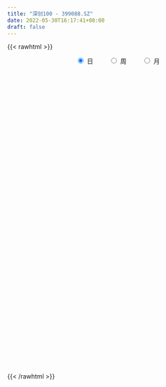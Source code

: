 ```yaml
---
title: "深创100 - 399088.SZ"
date: 2022-05-30T16:17:41+08:00
draft: false
---
```

{{< rawhtml >}}
    <div style="text-align: center">
        <label style="padding: 1rem;"><input style="margin-right: .5rem" type="radio" name="period" value="D" checked onclick="period_change(this)">日</label>
        <label style="padding: 1rem;"><input style="margin-right: .5rem" type="radio" name="period" value="W" onclick="period_change(this)">周</label>
        <label style="padding: 1rem;"><input style="margin-right: .5rem" type="radio" name="period" value="M" onclick="period_change(this)">月</label>
    </div>
    <div id="chart" style="height: 700px;"></div> 
    <script type="text/javascript">
        const D_v = [28983346.0,28751530.0,31921495.0,32063485.0,37600884.0,33810894.0,30676217.0,39375455.0,33031477.0,31631414.0,29128935.0,27414886.0,31128249.0,32000840.0,30318848.0,26102127.0,35257845.0,38886037.0,32720705.0,26996026.0,26534920.0,39357153.0,36257327.0,33548889.0,38442344.0,34404262.0,31542827.0,32359408.0,32116105.0,26461255.0,29457969.0,29350060.0,31904774.0,33905603.0,34762603.0,42670411.0,39343287.0,50774596.0,47319982.0,53435576.0,41758962.0,40744628.0,38060366.0,29173692.0,39258224.0,39677574.0,46305117.0,47350078.0,48856827.0,42474318.0,39253980.0,39572624.0,46260461.0,42145564.0,38948702.0,35846618.0,35338528.0,37732117.0,36489646.0,34512839.0,35870330.0,36823097.0,29889026.0,31471181.0,26517308.0,31083330.0,32398513.0,32854804.0,34739091.0,30072606.0,33017619.0,38788883.0,49123582.0,42487222.0,42884092.0,41623692.0,35151492.0,35696202.0,34250746.0,42665889.0,34021481.0,37172849.0,34427078.0,34597545.0,31836450.0,34397130.0,29900142.0,25124090.0,30210659.0,29701036.0,33512789.0,22411479.0,27131166.0,20328086.0,31508332.0,25067116.0,25569643.0,23645595.0,22433294.0,27927753.0,24497025.0,22651739.0,23813108.0,24569447.0,25117733.0,25886788.0,29043362.0,33411908.0,29713399.0,30805174.0,34344477.0,34353795.0,30027488.0,26760227.0,29120693.0,26685936.0,23265188.0,27518827.0,29222061.0,26603247.0,29626062.0,28239659.0,27121322.0,28940811.0,26001971.0,30657280.0,26800013.0,26475776.0,24717321.0,25378192.0,26389280.0,28801532.0,27321502.0,33675767.0,28433296.0,29896906.0,30820302.0,29914935.0,50451898.0,42756627.0,35692118.0,29844357.0,25214019.0,25739995.0,24729302.0,28164063.0,20664042.0,24006521.0,22245178.0,24276292.0,23983829.0,24664945.0,21086746.0,25578096.0,23025061.0,29739938.0,33351562.0,27018512.0,31957930.0,29793589.0,27663204.0,25025553.0,24861207.0,26374744.0,25810803.0,25409625.0,25009362.0,27611634.0,25987988.0,20663919.0,24703423.0,18828316.0,22614543.0,20874531.0,21588333.0,22634621.0,23147967.0,21474692.0,24763070.0,20770116.0,19863812.0,17598271.0,18595157.0,17500418.0,23057529.0,22352424.0,24650752.0,33216451.0,22934270.0,23914443.0,21351427.0,18725690.0,19952638.0,21686871.0,28418909.0,32357064.0,33698302.0,29306021.0,28768942.0,26749484.0,35827828.0,36149018.0,34531084.0,24854963.0,27751675.0,22346187.0,20527392.0,21907435.0,19639197.0,19473243.0,19659432.0,26272285.0,22567155.0,20943938.0,23889392.0,23919291.0,23735722.0,26406828.0,22997379.0,19179503.0,21164739.0,19355226.0,17909913.0,19710159.0,21057333.0,26274472.0,22908230.0,30107534.0,28003154.0,32448629.0,27410777.0,31845894.0,30649534.0,26641265.0,20374596.0,26217989.0,37488317.0,23401517.0,23370755.0,23571011.0,24471679.0,24044545.0,25152935.0,30610438.0,25769339.0,30941831.0,20875024.0,26336253.0,24396867.0,23975225.0]
const D_histogram = [0.0,2.5883359544,1.1149062668,2.3812172629,9.831047616,12.0869740999,14.6172963736,14.9393445356,18.7295895456,19.9078042614,15.4281822281,8.0456952799,5.5093085092,2.1237655814,-2.4728957998,-5.1616366504,-2.1341746014,-1.0161462963,-2.4837070153,-13.380294237,-14.9749001206,-10.992555797,-7.5960641381,-4.4736181245,2.2980933192,4.9468931656,10.0104796128,16.2077972221,16.4886210817,20.4640934859,19.6449128782,8.2716277983,1.91680699,-4.3496925732,0.0195173222,3.5952866619,3.1803867496,10.9494673888,14.62442046,12.4295783807,11.7967258696,3.3241988585,-0.4331567909,-2.92176062,1.1716945806,3.0867207646,-2.1847590401,-13.9505275112,-34.0926720071,-42.5332766999,-33.935322235,-27.6030631822,-16.253634291,-9.5980636895,3.2672156532,8.1909557669,8.0814863846,7.4107016701,6.8879366261,4.0224749867,-0.5400460738,-8.1864137675,-16.4559585631,-27.4570229351,-31.1680378028,-29.5557291528,-32.6073999954,-25.3017040713,-16.8186256773,-9.8639739459,-11.6003561701,-11.315834441,-11.0613908388,-13.8098534404,-15.3420313987,-18.3750759066,-22.6682621845,-12.8253614884,-3.5871601351,1.4215242033,4.217398415,8.1235985752,6.7568894102,6.9378565003,4.3261791929,-3.721815859,-4.7531501194,-7.4891910333,-6.0979535373,-3.6820052632,0.7672308944,2.0068955544,-0.8651957845,3.5751577697,9.0358815942,10.3057434125,6.6048592093,9.6587745993,11.4218853388,16.5320449416,18.5022823144,21.3302720401,20.329512504,19.5692186312,21.3844743831,24.124106181,24.5048843608,20.4760235037,14.9861389225,14.8246328764,14.5369084905,13.1329254354,9.0265377098,9.6282760141,7.6707710162,7.5126668977,8.147417411,6.1040777693,7.7361431222,7.208166372,3.6207045404,0.6941268574,0.9260136775,-2.9372098664,-2.3417977379,4.3297591854,5.6478042002,4.7047177861,2.2861932566,-1.1585457706,-1.8659160079,-1.9036496671,-3.586821542,-5.5206211883,-5.7050816302,-9.5666722077,-13.6112971596,-10.2477041787,-3.2672182127,1.0989817405,5.9448675417,6.1655256898,2.5823833418,2.1401493795,-3.9201617616,-15.2708375891,-18.725244259,-17.8655800093,-15.5967424145,-17.7461271613,-17.2047357658,-13.2281731503,-13.6896018317,-10.4425458296,-7.4488624868,-8.1743799092,-14.9901294222,-21.2661771842,-23.910369773,-23.2762576963,-25.9521539093,-21.289720123,-22.6103279485,-20.4584136893,-12.7992366175,-6.5287678364,-6.9551186429,-5.5801534367,-7.5632448523,-5.9201419057,-10.8581238052,-10.5560478704,-18.0383662244,-22.3528749854,-21.3298853655,-23.825921207,-19.7304932452,-18.8125499649,-21.7345274432,-22.3442747203,-14.2716238949,-6.893593393,0.7222862323,6.1670456099,9.8003192225,8.5748628118,15.4553799128,13.9814569967,17.7879191867,20.6117683959,22.0504878731,18.5682862969,12.5808299293,4.7090658669,-10.8170068189,-25.0113174371,-33.5302415476,-30.3215084827,-23.9737751416,-26.1160525485,-33.3936601498,-24.9829850583,-10.9727101981,-0.5429948256,9.1086885974,13.5590113516,18.4734439209,20.2337522877,15.3824353544,8.9785388122,3.8880883992,9.8716171466,11.6089927107,14.8071720214,15.2035054842,11.4915085006,9.0155993788,-2.007049179,-3.4492810506,-7.4934639129,-7.1438609124,-6.6854093554,-3.2485409857,-2.3629059107,-6.0257951817,-12.6417573798,-15.5272493032,-28.5661368072,-36.993797041,-29.0716738407,-22.2029539804,-6.1503251088,5.5162607752,9.0048501744,9.5921585715,13.9352620061,23.2031512967,28.3326335341,32.6878127183,32.3165693985,35.7074708955,36.6405490747,36.8949912206,39.4549703016,38.3781479421,28.31457315,21.9123214988,17.946643136,15.1368239492,15.3291761374]
const D_fast = [0.0,3.235419943,2.0407168221,3.902332134,13.809924391,19.0875943999,25.272240767,29.3291250629,37.8017674593,43.9569332405,43.3343567642,37.963293636,36.8042339926,33.9496324602,28.7347471289,24.7555971158,27.2495155145,28.1135072454,26.0250197726,11.7833589916,6.4450280779,7.6792334522,9.1767090766,11.1807505592,18.5269853326,22.4125084704,29.9787148208,40.2279817356,44.6309608656,53.7224566413,57.8145042532,48.5091261229,42.6335070621,35.2795843556,39.6536735815,44.1282645867,44.5084613618,55.0149088482,62.3459670344,63.2585195502,65.5748485065,57.9333712101,54.0677263629,50.8486823788,55.2350612246,57.9217675997,52.104098035,36.8506976861,8.1853851884,-10.8885386794,-10.7744147732,-11.342921516,-4.0569011975,0.1991534817,13.8812367376,20.852715793,22.7636180068,23.9455087099,25.1447278225,23.2848849298,18.5873523508,8.8943812151,-3.4891532212,-21.354473327,-32.8574976454,-38.6341212836,-49.837642125,-48.8573722188,-44.5789502441,-40.0902919991,-44.7267632659,-47.271200147,-49.7821042545,-55.9830302162,-61.3507160241,-68.9775295087,-78.9377813328,-72.3012210087,-63.9598096893,-58.5957443,-54.7455204846,-48.8084206806,-48.4859074931,-46.5704762779,-48.100608787,-57.0790578037,-59.298679594,-63.9070182662,-64.0402691545,-62.5448221962,-57.9037783151,-56.1623897664,-59.2507800514,-53.9166370548,-46.1969428317,-42.3506451603,-44.4003145612,-38.9317055213,-34.3131234471,-25.0699526089,-18.4741446576,-10.3135869218,-6.231968332,-2.099957547,5.0614168008,13.8320751439,20.3390744139,21.4292194327,19.6858695821,23.2305217552,26.5770244919,28.4562727956,26.6065194975,29.6153268053,29.5755145614,31.2955771674,33.9671820334,33.4498618341,37.0159629675,38.2900278103,35.6077421138,32.8546961452,33.3180863846,28.7205603741,28.7305230682,36.4845197878,39.2145158526,39.4476088851,37.6006326697,33.8662571999,32.6924079606,32.1787618846,29.5988846242,26.2849296808,24.6741988314,18.420940202,10.9734909601,11.7751578964,17.9388393093,22.5797846975,28.9118873841,30.6739269547,27.7363804421,27.8291838247,20.7888322432,5.6204470185,-2.5152707162,-6.1220014688,-7.7523494776,-14.3382660147,-18.0980585607,-17.4285392328,-21.3123683721,-20.6759488274,-19.5444811063,-22.313593506,-32.8768753746,-44.4694674326,-53.0912524646,-58.276204812,-67.4401395023,-68.1001357468,-75.0733255595,-78.0360147226,-73.5766468051,-68.9383699831,-71.1035004503,-71.1235736033,-74.997476232,-74.8344087617,-82.4869216126,-84.8238576454,-96.8157675555,-106.7184950628,-111.0279767843,-119.4804929276,-120.3176882771,-124.102882488,-132.4584918271,-138.6543077842,-134.1495629326,-128.4949307789,-120.6984795956,-113.7119588155,-107.6286053973,-106.710346105,-95.9659840258,-93.9445426928,-85.691100706,-77.7143093978,-70.7629679524,-69.6030979544,-72.4453468396,-79.1398444353,-97.3701688259,-117.8173088033,-134.7187933007,-139.0904373565,-138.7361478007,-147.4074383448,-163.0334609836,-160.8685321567,-149.601434846,-139.3074681799,-127.3786126075,-119.5385370154,-110.0057434658,-103.1869970271,-104.1927051218,-108.351966961,-112.4703952742,-104.0189622401,-99.3793384984,-92.4793661823,-88.2821563485,-89.121276207,-89.343285484,-100.8676963366,-103.1722484708,-109.0897973113,-110.5261595389,-111.7390603208,-109.1143271976,-108.8194186002,-113.9887566666,-123.7651582096,-130.5324624589,-150.7128841646,-168.3889936587,-167.7347889186,-166.4168075534,-151.901759959,-138.8561088812,-133.1163069384,-130.1309588984,-122.3040399623,-107.2353628475,-95.0227222266,-82.4955898629,-74.787690833,-62.4699216121,-52.3767061643,-42.8985162132,-30.4747945568,-21.9570799308,-24.9420114354,-25.8661827119,-25.3452002907,-24.3708134902,-20.3461672677]
const D_slow = [0.0,0.6470839886,0.9258105553,1.521114871,3.978876775,7.0006203,10.6549443934,14.3897805273,19.0721779137,24.0491289791,27.9061745361,29.9175983561,31.2949254834,31.8258668787,31.2076429288,29.9172337662,29.3836901159,29.1296535418,28.5087267879,25.1636532287,21.4199281985,18.6717892493,16.7727732147,15.6543686836,16.2288920134,17.4656153048,19.968235208,24.0201845135,28.1423397839,33.2583631554,38.169591375,40.2374983246,40.7167000721,39.6292769288,39.6341562593,40.5329779248,41.3280746122,44.0654414594,47.7215465744,50.8289411696,53.7781226369,54.6091723516,54.5008831539,53.7704429988,54.063366644,54.8350468351,54.2888570751,50.8012251973,42.2780571955,31.6447380205,23.1609074618,16.2601416662,12.1967330935,9.7972171711,10.6140210844,12.6617600261,14.6821316223,16.5348070398,18.2567911963,19.262409943,19.1273984246,17.0807949827,12.9668053419,6.1025496081,-1.6894598426,-9.0783921308,-17.2302421296,-23.5556681475,-27.7603245668,-30.2263180533,-33.1264070958,-35.955365706,-38.7207134157,-42.1731767758,-46.0086846255,-50.6024536021,-56.2695191483,-59.4758595204,-60.3726495541,-60.0172685033,-58.9629188996,-56.9320192558,-55.2427969032,-53.5083327782,-52.4267879799,-53.3572419447,-54.5455294745,-56.4178272329,-57.9423156172,-58.862816933,-58.6710092094,-58.1692853208,-58.3855842669,-57.4917948245,-55.2328244259,-52.6563885728,-51.0051737705,-48.5904801207,-45.7350087859,-41.6019975505,-36.9764269719,-31.6438589619,-26.5614808359,-21.6691761781,-16.3230575824,-10.2920310371,-4.1658099469,0.953195929,4.6997306596,8.4058888787,12.0401160014,15.3233473602,17.5799817877,19.9870507912,21.9047435452,23.7829102697,25.8197646224,27.3457840648,29.2798198453,31.0818614383,31.9870375734,32.1605692878,32.3920727071,31.6577702405,31.0723208061,32.1547606024,33.5667116525,34.742891099,35.3144394131,35.0248029705,34.5583239685,34.0824115517,33.1857061662,31.8055508691,30.3792804616,27.9876124097,24.5847881198,22.0228620751,21.2060575219,21.480802957,22.9670198425,24.5084012649,25.1539971004,25.6890344452,24.7089940048,20.8912846076,16.2099735428,11.7435785405,7.8443929369,3.4078611466,-0.8933227949,-4.2003660825,-7.6227665404,-10.2334029978,-12.0956186195,-14.1392135968,-17.8867459524,-23.2032902484,-29.1808826916,-34.9999471157,-41.487985593,-46.8104156238,-52.4629976109,-57.5776010332,-60.7774101876,-62.4096021467,-64.1483818074,-65.5434201666,-67.4342313797,-68.9142668561,-71.6287978074,-74.267809775,-78.7774013311,-84.3656200774,-89.6980914188,-95.6545717206,-100.5871950319,-105.2903325231,-110.7239643839,-116.310033064,-119.8779390377,-121.6013373859,-121.4207658279,-119.8790044254,-117.4289246198,-115.2852089168,-111.4213639386,-107.9259996894,-103.4790198927,-98.3260777938,-92.8134558255,-88.1713842513,-85.0261767689,-83.8489103022,-86.5531620069,-92.8059913662,-101.1885517531,-108.7689288738,-114.7623726592,-121.2913857963,-129.6398008338,-135.8855470983,-138.6287246479,-138.7644733543,-136.4873012049,-133.097548367,-128.4791873868,-123.4207493149,-119.5751404763,-117.3305057732,-116.3584836734,-113.8905793868,-110.9883312091,-107.2865382037,-103.4856618327,-100.6127847075,-98.3588848628,-98.8606471576,-99.7229674202,-101.5963333984,-103.3822986265,-105.0536509654,-105.8657862118,-106.4565126895,-107.9629614849,-111.1234008299,-115.0052131557,-122.1467473575,-131.3951966177,-138.6631150779,-144.213853573,-145.7514348502,-144.3723696564,-142.1211571128,-139.7231174699,-136.2393019684,-130.4385141442,-123.3553557607,-115.1834025811,-107.1042602315,-98.1773925076,-89.0172552389,-79.7935074338,-69.9297648584,-60.3352278729,-53.2565845854,-47.7785042107,-43.2918434267,-39.5076374394,-35.675343405]
const D_data = [['2021-05-19', 4732.4895, 4781.0261, 4722.5717, 4803.0762],['2021-05-20', 4781.0651, 4821.5844, 4774.6518, 4834.2788],['2021-05-21', 4843.6966, 4775.2937, 4758.9171, 4870.3961],['2021-05-24', 4782.3601, 4810.6556, 4720.4131, 4811.1222],['2021-05-25', 4826.1841, 4917.1281, 4818.5977, 4924.2103],['2021-05-26', 4917.1697, 4887.9536, 4873.0979, 4924.538],['2021-05-27', 4894.0917, 4916.3751, 4858.6943, 4942.5548],['2021-05-28', 4914.3805, 4910.0993, 4883.3345, 4971.0768],['2021-05-31', 4928.3554, 4980.6554, 4920.5287, 4980.6554],['2021-06-01', 4963.6621, 4980.0016, 4908.8544, 4994.2481],['2021-06-02', 4994.1334, 4918.0242, 4888.594, 4996.2546],['2021-06-03', 4914.4326, 4862.9993, 4860.8037, 4930.2647],['2021-06-04', 4847.7822, 4906.6445, 4823.7092, 4956.4322],['2021-06-07', 4906.0236, 4887.5014, 4852.2967, 4906.4624],['2021-06-08', 4890.4232, 4855.0153, 4824.2556, 4944.3857],['2021-06-09', 4851.7796, 4860.4564, 4829.3395, 4873.7297],['2021-06-10', 4862.6759, 4934.3369, 4859.2707, 4953.992],['2021-06-11', 4951.3803, 4924.5666, 4881.5398, 4951.5937],['2021-06-15', 4930.7657, 4893.9165, 4844.6848, 4946.5129],['2021-06-16', 4890.8334, 4739.6169, 4734.459, 4892.2151],['2021-06-17', 4741.3048, 4814.2539, 4740.7124, 4815.7337],['2021-06-18', 4838.6372, 4883.0763, 4832.0631, 4908.7664],['2021-06-21', 4872.1879, 4890.8236, 4814.0005, 4925.5954],['2021-06-22', 4900.7851, 4902.5493, 4844.8519, 4908.1705],['2021-06-23', 4905.7558, 4976.5543, 4886.5552, 5002.0723],['2021-06-24', 4996.5839, 4955.7583, 4926.3257, 4997.9881],['2021-06-25', 4964.3471, 5015.6465, 4952.2982, 5027.7925],['2021-06-28', 5029.7664, 5074.1001, 5013.0382, 5086.7616],['2021-06-29', 5101.2248, 5034.379, 5022.7702, 5101.2248],['2021-06-30', 5041.6788, 5111.4797, 5012.1926, 5116.2168],['2021-07-01', 5118.9691, 5081.1596, 5050.6158, 5127.8914],['2021-07-02', 5037.1836, 4932.5795, 4924.7939, 5038.3966],['2021-07-05', 4930.495, 4957.2464, 4905.6331, 4986.1213],['2021-07-06', 4969.1656, 4928.8572, 4858.1811, 4998.9846],['2021-07-07', 4906.1994, 5060.9555, 4886.0458, 5074.2685],['2021-07-08', 5086.9057, 5079.7527, 5062.0685, 5119.1856],['2021-07-09', 5049.7106, 5046.8759, 4948.4432, 5067.2022],['2021-07-12', 5094.771, 5181.206, 5061.2877, 5200.6757],['2021-07-13', 5172.4371, 5177.777, 5132.0681, 5205.8429],['2021-07-14', 5158.5455, 5126.1216, 5113.2151, 5189.1975],['2021-07-15', 5101.8546, 5155.2328, 5055.1627, 5155.2328],['2021-07-16', 5139.9344, 5046.0596, 5039.3745, 5139.9344],['2021-07-19', 5053.6655, 5080.9274, 5027.2005, 5100.3436],['2021-07-20', 5041.687, 5086.2645, 5024.5386, 5111.4928],['2021-07-21', 5108.2125, 5180.1306, 5102.1439, 5205.7618],['2021-07-22', 5204.5076, 5178.6206, 5138.7848, 5215.1104],['2021-07-23', 5176.5794, 5087.5792, 5072.7504, 5176.5794],['2021-07-26', 5068.3284, 4960.9482, 4859.4719, 5071.4041],['2021-07-27', 4961.2993, 4756.6826, 4756.6826, 5000.1275],['2021-07-28', 4710.9988, 4800.281, 4639.7322, 4837.5719],['2021-07-29', 4919.0965, 4987.4893, 4867.2909, 4998.5315],['2021-07-30', 4984.0935, 4977.7026, 4899.4685, 4998.3932],['2021-08-02', 4995.3812, 5073.0012, 4945.5694, 5079.6196],['2021-08-03', 5059.295, 5054.2152, 5014.5536, 5084.282],['2021-08-04', 5053.7073, 5183.9578, 5035.6405, 5183.9578],['2021-08-05', 5151.6301, 5138.9557, 5107.8551, 5181.8123],['2021-08-06', 5160.4526, 5097.4193, 5060.4317, 5163.5985],['2021-08-09', 5051.1938, 5096.7193, 5002.5504, 5116.8257],['2021-08-10', 5086.8981, 5103.5653, 5040.5029, 5103.5653],['2021-08-11', 5103.0913, 5072.0649, 5061.2937, 5122.1893],['2021-08-12', 5043.4858, 5034.7707, 5010.6246, 5076.2154],['2021-08-13', 5004.169, 4962.0542, 4938.5505, 5062.3378],['2021-08-16', 4933.8514, 4903.2872, 4891.0268, 4954.843],['2021-08-17', 4907.0147, 4800.4582, 4783.2467, 4932.0512],['2021-08-18', 4823.3166, 4828.6719, 4782.7338, 4858.0039],['2021-08-19', 4839.887, 4864.54, 4807.1244, 4896.8877],['2021-08-20', 4832.6587, 4775.3114, 4721.2582, 4852.0861],['2021-08-23', 4789.9316, 4890.5147, 4767.4722, 4898.3138],['2021-08-24', 4897.3196, 4927.5405, 4878.2295, 4952.2006],['2021-08-25', 4932.8918, 4935.4204, 4886.737, 4944.059],['2021-08-26', 4949.7131, 4827.4867, 4826.5085, 4957.697],['2021-08-27', 4822.9382, 4834.7376, 4816.4124, 4886.6627],['2021-08-30', 4858.2302, 4821.4986, 4784.0052, 4887.0611],['2021-08-31', 4828.1954, 4761.3145, 4711.0539, 4828.1954],['2021-09-01', 4768.0803, 4746.9311, 4651.6003, 4781.9179],['2021-09-02', 4749.7235, 4695.2775, 4681.4909, 4761.3212],['2021-09-03', 4688.4905, 4635.4709, 4614.1296, 4694.2075],['2021-09-06', 4642.127, 4805.212, 4623.1248, 4812.6558],['2021-09-07', 4807.9494, 4834.2683, 4783.1644, 4843.8425],['2021-09-08', 4839.9871, 4810.449, 4787.9706, 4865.7449],['2021-09-09', 4809.6797, 4797.6607, 4738.3974, 4831.1574],['2021-09-10', 4782.1428, 4826.451, 4754.6983, 4834.374],['2021-09-13', 4829.4144, 4765.2105, 4751.2576, 4840.649],['2021-09-14', 4767.2527, 4779.1277, 4758.0841, 4844.6634],['2021-09-15', 4768.593, 4734.4812, 4709.5037, 4770.4072],['2021-09-16', 4724.0622, 4630.0865, 4630.0865, 4726.9932],['2021-09-17', 4619.1382, 4682.289, 4595.1453, 4691.5882],['2021-09-22', 4605.6232, 4637.8488, 4598.3631, 4667.3676],['2021-09-23', 4680.7071, 4672.3093, 4642.4709, 4690.8814],['2021-09-24', 4665.8934, 4683.2159, 4648.2682, 4742.9168],['2021-09-27', 4706.2235, 4717.7723, 4672.6491, 4763.3504],['2021-09-28', 4698.5715, 4685.7482, 4671.5702, 4745.7533],['2021-09-29', 4647.0669, 4621.9069, 4602.8223, 4666.0495],['2021-09-30', 4642.0564, 4710.6422, 4640.6103, 4723.3998],['2021-10-08', 4759.7565, 4747.3228, 4718.7068, 4784.4959],['2021-10-11', 4754.6293, 4713.1209, 4707.046, 4771.5264],['2021-10-12', 4707.7883, 4643.6006, 4601.6033, 4721.6128],['2021-10-13', 4647.7615, 4725.9413, 4640.3655, 4726.7926],['2021-10-14', 4734.5921, 4724.5673, 4708.1404, 4749.6847],['2021-10-15', 4717.9888, 4790.1741, 4689.2821, 4802.0853],['2021-10-18', 4796.591, 4778.4947, 4717.6497, 4796.591],['2021-10-19', 4794.3132, 4813.3737, 4783.9886, 4822.9657],['2021-10-20', 4818.5113, 4782.918, 4781.2405, 4838.5378],['2021-10-21', 4787.6935, 4793.7381, 4752.7823, 4804.9212],['2021-10-22', 4807.6534, 4842.6288, 4798.4936, 4865.8101],['2021-10-25', 4845.6939, 4882.9634, 4824.6864, 4885.3392],['2021-10-26', 4923.7059, 4880.3689, 4873.6193, 4929.5811],['2021-10-27', 4866.3048, 4833.0322, 4813.619, 4866.3048],['2021-10-28', 4822.7139, 4803.5326, 4783.2148, 4873.3396],['2021-10-29', 4795.0871, 4867.9018, 4768.995, 4875.8056],['2021-11-01', 4867.1939, 4878.3577, 4833.151, 4923.4511],['2021-11-02', 4889.3262, 4872.8447, 4829.2723, 4928.0235],['2021-11-03', 4862.8517, 4835.265, 4803.8401, 4884.0063],['2021-11-04', 4868.6427, 4894.9507, 4850.3932, 4904.5436],['2021-11-05', 4885.6524, 4869.1316, 4869.1316, 4920.6979],['2021-11-08', 4861.4164, 4895.3099, 4841.8787, 4909.835],['2021-11-09', 4912.6344, 4916.3777, 4878.6439, 4918.0737],['2021-11-10', 4889.2307, 4888.5062, 4807.941, 4898.4755],['2021-11-11', 4877.9336, 4943.0692, 4872.9018, 4948.0941],['2021-11-12', 4946.4273, 4929.3043, 4900.7765, 4951.1359],['2021-11-15', 4936.5751, 4888.6368, 4861.0798, 4936.5751],['2021-11-16', 4884.6138, 4885.5561, 4873.2086, 4925.0713],['2021-11-17', 4910.6927, 4923.0974, 4894.1377, 4927.4064],['2021-11-18', 4909.1986, 4865.6727, 4854.0566, 4909.1986],['2021-11-19', 4867.5199, 4915.0548, 4854.4798, 4917.0271],['2021-11-22', 4929.1911, 5016.2632, 4925.3693, 5016.2632],['2021-11-23', 5005.0035, 4979.5424, 4963.1708, 5005.0035],['2021-11-24', 4979.9349, 4961.254, 4949.6658, 4989.362],['2021-11-25', 4954.8208, 4941.4469, 4929.8367, 4961.1654],['2021-11-26', 4932.4937, 4918.1453, 4910.2033, 4962.2868],['2021-11-29', 4880.5009, 4944.9452, 4879.2642, 4958.3294],['2021-11-30', 4964.2778, 4954.7055, 4924.5125, 4970.9487],['2021-12-01', 4949.335, 4932.0066, 4909.1403, 4956.8611],['2021-12-02', 4924.5727, 4920.0303, 4905.9954, 4947.9183],['2021-12-03', 4921.1208, 4936.1414, 4890.3811, 4936.1414],['2021-12-06', 4915.6826, 4877.0969, 4874.5567, 4947.7979],['2021-12-07', 4914.7804, 4847.7853, 4816.9137, 4919.0895],['2021-12-08', 4869.4937, 4932.547, 4864.9091, 4933.3066],['2021-12-09', 4931.8873, 5003.6218, 4928.3759, 5013.1413],['2021-12-10', 4965.4046, 5003.8259, 4960.5633, 5021.4433],['2021-12-13', 5013.0467, 5040.8483, 5012.9473, 5070.04],['2021-12-14', 5031.1748, 5004.8767, 4993.728, 5033.4474],['2021-12-15', 4993.5521, 4955.1287, 4952.2695, 5015.9667],['2021-12-16', 4965.9032, 4989.1053, 4945.7349, 4989.1053],['2021-12-17', 4969.4829, 4903.9136, 4902.4357, 4971.542],['2021-12-20', 4888.4634, 4785.8832, 4777.462, 4908.2405],['2021-12-21', 4780.7435, 4833.6743, 4780.7435, 4839.0669],['2021-12-22', 4848.6073, 4868.0064, 4837.6586, 4876.6437],['2021-12-23', 4880.3774, 4882.1175, 4859.0389, 4906.5477],['2021-12-24', 4882.3064, 4814.4632, 4797.0262, 4888.7238],['2021-12-27', 4813.7348, 4829.9663, 4803.045, 4854.1154],['2021-12-28', 4836.0841, 4872.7003, 4817.5349, 4876.166],['2021-12-29', 4873.4237, 4814.9483, 4814.472, 4873.4237],['2021-12-30', 4813.8746, 4858.0264, 4812.6774, 4879.0199],['2021-12-31', 4879.0016, 4863.0059, 4840.3255, 4886.7008],['2022-01-04', 4903.5583, 4814.3884, 4779.9364, 4906.7902],['2022-01-05', 4796.954, 4705.9791, 4690.0721, 4802.2783],['2022-01-06', 4666.1897, 4659.7075, 4617.9487, 4696.4029],['2022-01-07', 4671.7049, 4659.1303, 4650.8972, 4703.406],['2022-01-10', 4649.6473, 4671.227, 4597.7906, 4688.5287],['2022-01-11', 4672.3469, 4598.949, 4593.4256, 4677.3742],['2022-01-12', 4636.9018, 4671.0441, 4625.5589, 4675.3749],['2022-01-13', 4681.3583, 4580.3837, 4579.9635, 4681.3583],['2022-01-14', 4553.5975, 4601.0062, 4546.9963, 4620.6609],['2022-01-17', 4605.0835, 4674.8574, 4604.7095, 4683.7262],['2022-01-18', 4674.1682, 4678.6932, 4645.2716, 4707.9431],['2022-01-19', 4668.8866, 4596.1489, 4569.7126, 4682.8831],['2022-01-20', 4587.7225, 4607.0043, 4581.1668, 4633.3691],['2022-01-21', 4585.9754, 4548.4788, 4532.2685, 4606.2824],['2022-01-24', 4518.8275, 4577.8563, 4513.7138, 4594.1867],['2022-01-25', 4555.7426, 4469.6344, 4469.2004, 4583.4861],['2022-01-26', 4489.1026, 4503.714, 4437.7471, 4521.6012],['2022-01-27', 4491.7047, 4364.2212, 4361.4398, 4492.2617],['2022-01-28', 4398.5904, 4344.0303, 4313.3246, 4420.0771],['2022-02-07', 4434.1244, 4372.0213, 4355.7355, 4467.7165],['2022-02-08', 4361.8509, 4292.5271, 4204.6757, 4362.2511],['2022-02-09', 4294.9239, 4347.9794, 4260.2542, 4353.0772],['2022-02-10', 4353.9865, 4291.5635, 4259.6798, 4354.5442],['2022-02-11', 4261.607, 4206.267, 4197.0535, 4291.221],['2022-02-14', 4183.0581, 4191.7394, 4163.2706, 4235.0145],['2022-02-15', 4199.7486, 4289.2536, 4199.3679, 4290.1407],['2022-02-16', 4310.0391, 4296.7312, 4284.4115, 4321.945],['2022-02-17', 4294.5439, 4320.5723, 4282.3056, 4349.5596],['2022-02-18', 4289.0121, 4314.3384, 4278.6424, 4315.3788],['2022-02-21', 4316.2856, 4305.7354, 4288.1455, 4324.366],['2022-02-22', 4269.1699, 4242.1237, 4212.4243, 4269.1699],['2022-02-23', 4253.7182, 4352.549, 4253.7182, 4353.9034],['2022-02-24', 4321.6417, 4258.6548, 4207.3237, 4353.442],['2022-02-25', 4308.9408, 4328.8435, 4308.9408, 4367.9763],['2022-02-28', 4315.0399, 4335.5361, 4283.5416, 4340.1107],['2022-03-01', 4348.2999, 4333.2306, 4301.2076, 4354.3806],['2022-03-02', 4303.4693, 4269.3893, 4240.2403, 4303.4693],['2022-03-03', 4291.1125, 4212.4248, 4208.0332, 4293.9446],['2022-03-04', 4169.6829, 4146.0701, 4129.0984, 4208.5613],['2022-03-07', 4099.9058, 3971.9838, 3958.3098, 4099.9058],['2022-03-08', 3981.0224, 3880.8021, 3852.4921, 4004.9585],['2022-03-09', 3892.4941, 3852.919, 3688.2374, 3916.4232],['2022-03-10', 3969.3308, 3944.8685, 3926.3991, 3980.0113],['2022-03-11', 3876.0467, 3972.3755, 3835.0858, 3974.2074],['2022-03-14', 3932.65, 3840.3756, 3840.3756, 3949.89],['2022-03-15', 3805.0813, 3708.5985, 3708.5985, 3873.858],['2022-03-16', 3787.1731, 3865.9168, 3653.1635, 3876.9205],['2022-03-17', 3953.251, 3962.914, 3942.3622, 4036.1338],['2022-03-18', 3941.0986, 3959.9256, 3901.5456, 3976.0744],['2022-03-21', 3989.4928, 3988.4598, 3950.2422, 4024.6532],['2022-03-22', 3979.1686, 3951.3854, 3935.9202, 3983.3528],['2022-03-23', 3977.8945, 3976.8081, 3940.8961, 3985.7789],['2022-03-24', 3955.1202, 3952.9452, 3903.3678, 3978.1909],['2022-03-25', 3953.9319, 3858.6271, 3858.6271, 3959.3566],['2022-03-28', 3827.7839, 3801.4806, 3779.8656, 3835.9849],['2022-03-29', 3818.3767, 3775.2242, 3762.2782, 3837.832],['2022-03-30', 3801.7768, 3905.5506, 3793.1406, 3905.5506],['2022-03-31', 3888.6577, 3865.8466, 3852.4103, 3892.5751],['2022-04-01', 3837.2815, 3892.5779, 3825.7012, 3915.697],['2022-04-06', 3898.4693, 3864.214, 3842.8635, 3899.4116],['2022-04-07', 3839.1912, 3799.8607, 3799.5375, 3870.6816],['2022-04-08', 3801.436, 3792.5874, 3750.3008, 3817.4235],['2022-04-11', 3765.0649, 3637.5378, 3627.3914, 3765.0649],['2022-04-12', 3638.0056, 3707.4251, 3614.536, 3707.4251],['2022-04-13', 3676.811, 3641.1395, 3641.1395, 3699.3349],['2022-04-14', 3679.5238, 3665.6682, 3631.7054, 3692.8535],['2022-04-15', 3630.8705, 3648.7813, 3606.744, 3680.484],['2022-04-18', 3623.6366, 3677.6339, 3587.3965, 3681.1093],['2022-04-19', 3676.5595, 3639.9644, 3628.8303, 3704.9263],['2022-04-20', 3635.2202, 3556.721, 3549.0767, 3640.6416],['2022-04-21', 3535.642, 3468.653, 3451.4764, 3565.7401],['2022-04-22', 3446.418, 3462.1575, 3415.079, 3492.5948],['2022-04-25', 3395.3234, 3256.9986, 3256.9435, 3409.5772],['2022-04-26', 3267.5106, 3212.0861, 3204.6903, 3311.7295],['2022-04-27', 3175.319, 3369.8361, 3174.1566, 3371.983],['2022-04-28', 3365.2179, 3355.9706, 3319.202, 3395.0377],['2022-04-29', 3385.1992, 3501.2088, 3354.3608, 3504.2337],['2022-05-05', 3460.2941, 3500.4866, 3443.7049, 3534.4286],['2022-05-06', 3408.5647, 3424.4756, 3401.4808, 3456.282],['2022-05-09', 3400.0871, 3386.5094, 3368.2691, 3430.024],['2022-05-10', 3330.9054, 3436.7149, 3314.7387, 3448.6676],['2022-05-11', 3440.4808, 3531.268, 3438.125, 3605.2723],['2022-05-12', 3499.0925, 3521.0469, 3491.7512, 3548.1283],['2022-05-13', 3548.0958, 3544.5632, 3505.4068, 3562.9718],['2022-05-16', 3573.6887, 3506.3678, 3502.6455, 3596.3368],['2022-05-17', 3509.0242, 3574.3933, 3499.3786, 3575.5631],['2022-05-18', 3583.3093, 3571.0166, 3551.4178, 3601.9536],['2022-05-19', 3515.7969, 3583.2203, 3509.1984, 3583.6499],['2022-05-20', 3607.7732, 3639.7428, 3588.1258, 3645.4787],['2022-05-23', 3645.5161, 3620.1462, 3586.6744, 3647.4445],['2022-05-24', 3609.7943, 3495.9351, 3495.9351, 3613.8044],['2022-05-25', 3495.8328, 3510.1031, 3473.1331, 3518.3923],['2022-05-26', 3513.5122, 3522.0155, 3452.7275, 3549.1075],['2022-05-27', 3559.9822, 3525.4926, 3506.3959, 3595.006],['2022-05-30', 3541.361, 3562.893, 3520.6138, 3572.5065]]
const W_v = [193995562.400000006,160280371.0699999928,158968946.2800000012,246035140.3299999833,209168321.8300000131,279934668.4800000191,324996024.0,246942214.0,224481147.0,237798124.0,189442936.0,174928261.0,127788111.0,153372031.0,138518479.0,120529859.0,104517846.0,143678499.0,156456727.0,113509925.0,206747565.0,207499210.0,197289283.0,118887535.0,221393410.0,334284337.0,287820938.0,234861337.0,191377997.0,228835037.0,186737051.0,200182159.0,197733117.0,178241982.0,157387907.0,129987077.0,114921360.0,60714699.0,30115115.0,150135506.0,116375735.0,137313653.0,171405522.0,183667353.0,150411940.0,137596636.0,177776570.0,151431384.0,151139625.0,203950887.0,171170288.0,275777561.0,305280671.0,246114411.0,240337186.0,216943618.0,112962731.0,91071364.0,212174492.0,192479597.0,211711966.0,168312004.0,166361395.0,147791778.0,124557468.0,167797131.0,178653915.0,180957345.0,78400334.0,143978152.0,148690705.0,173526935.0,152334961.0,162565697.0,125608804.0,174195649.0,149744797.0,182586678.0,234033744.0,192474973.0,217507827.0,198539873.0,181428029.0,151359358.0,169473003.0,211270080.0,183807167.0,165158345.0,85035785.0,103383520.0,31508332.0,124643401.0,120649052.0,148860631.0,154606680.0,133295259.0,139929825.0,134028582.0,144621377.0,183840668.0,141219791.0,119356096.0,118338677.0,122067942.0,133718297.0,129829412.0,107684732.0,113608683.0,94327774.0,126211426.0,105631069.0,152549238.0,158112377.0,112171886.0,108916053.0,71544405.0,109103675.0,107860107.0,149815988.0,57290799.0,130853174.0,127850608.0,128319314.0,23975225.0]
const W_histogram = [0.0,3.4594023932,3.0381593178,3.7494266187,8.6581033302,25.0083689197,22.2694959656,26.9840691255,13.4989222386,-10.0397447774,-23.5048978319,-30.154923006,-31.1132693902,-23.8042915499,-18.894073908,-7.198925409,6.457734875,14.4910789641,12.109459756,12.0808508619,20.6958572159,28.0260608118,39.8969889615,48.8266241559,60.5823375354,87.9493825516,90.9742299204,84.1192011126,91.1169297132,86.6756265185,73.6537653823,57.3108649456,51.701173939,39.4666631317,14.7056548664,2.7158054256,-12.0215708335,-18.1572510248,-13.9785583065,-6.5579784637,-12.1935991875,-9.5524706921,7.3554706823,11.2889824712,9.4643789562,-0.3094836054,0.0984495816,-9.5717616918,-7.4862704139,1.0140944198,14.9671465292,44.676984179,54.1124814834,73.5850000653,58.7706535164,48.5983641896,61.6207762334,51.2888512372,6.156122908,-28.9976321742,-63.1952326308,-93.650752711,-105.043012579,-100.1986667538,-101.7559727158,-100.0003383509,-76.2288914782,-54.1681827182,-53.5984303108,-45.9705511161,-31.0038999643,-12.2720339711,-0.9576449067,6.4809008324,7.2938703498,15.0029501116,12.8345983809,17.1549509941,17.9304945669,19.1044762415,10.7613543793,11.5180373622,1.6336586619,-17.6847041101,-26.1531673308,-43.8267610404,-41.3389440788,-47.6385270295,-49.7478349739,-47.315671136,-41.4660690236,-33.2928193991,-23.4028601589,-14.6366813359,-8.5354247838,-0.643275697,3.2096658542,5.4282156246,7.4449288137,12.3834444141,8.1705433988,-0.90840933,-3.752907584,-18.6408498311,-30.9529324238,-40.5773800602,-57.615506355,-74.0202050028,-73.3106188032,-67.7154210497,-71.7868419856,-80.9606770892,-82.376913131,-84.3389513744,-77.7167146877,-74.4318581111,-76.0375683117,-83.1836376252,-78.836037934,-74.7217505589,-58.2384269353,-36.323347296,-25.4351052181,-12.2930921817]
const W_fast = [0.0,4.3242529915,4.6625497455,6.3111737011,13.3843762451,35.9867340646,38.8152351019,50.2758255431,40.1654092159,14.1168060055,-5.2245715069,-19.4133274326,-28.1499911643,-26.7920862114,-26.6053870466,-16.7099698998,-1.438875897,10.2172379331,10.8629836639,13.8545874854,27.6435581434,41.9802769422,63.8254523322,84.9617435656,111.8630413289,161.2174319831,186.9858368319,201.1606083023,230.9375693313,248.1651727661,253.5567529755,251.5415687752,258.8571712534,256.4893262291,235.4047316803,224.0938335959,206.3510646285,195.6760716809,196.3601248226,202.1412100495,193.4571895288,193.7102003512,212.4570093961,219.2127668029,219.7542580269,209.903024564,210.3355701464,198.2724184501,198.4863421244,207.2402305631,224.9350693048,265.8141529994,288.7777706745,326.6465392728,326.524856103,328.5021578236,356.9297639257,359.4200517388,315.8263541366,273.4231910109,223.4267823966,169.5585741387,131.9055611259,111.7002402626,84.7039411217,61.4594908988,66.173714902,74.6923779825,61.8625228122,57.9977642279,65.2134403886,80.877297889,91.9522757267,101.011046674,103.6474837788,115.1073010685,116.147598933,124.7566892947,130.0148565093,135.9649572443,130.3121739768,133.9483663003,124.4724022655,100.7328634659,85.7261084125,57.0958244429,49.2489053847,31.0396906766,16.4934239888,7.0966700426,2.5797548991,2.4297996739,6.4690438743,11.5760523633,15.5434527195,23.2747828821,27.9301408968,31.5057445734,35.3836899659,43.4180666698,41.2478015042,31.9417464429,28.1590212929,8.610866588,-11.4394491106,-31.2082417621,-62.6502446456,-97.5599945441,-115.1780630453,-126.5117205542,-148.5298519865,-177.9438563625,-199.954320687,-223.0010967739,-235.8080387592,-251.1311467104,-271.7462489889,-299.6882277087,-315.049637501,-329.6157877656,-327.6920708759,-314.8578280606,-310.3283622872,-300.2596222962]
const W_slow = [0.0,0.8648505983,1.6243904277,2.5617470824,4.726272915,10.9783651449,16.5457391363,23.2917564177,26.6664869773,24.156550783,18.280326325,10.7415955735,2.9632782259,-2.9877946616,-7.7113131386,-9.5110444908,-7.896610772,-4.273841031,-1.246476092,1.7737366235,6.9477009274,13.9542161304,23.9284633707,36.1351194097,51.2807037936,73.2680494315,96.0116069116,117.0414071897,139.820639618,161.4895462476,179.9029875932,194.2307038296,207.1559973144,217.0226630973,220.6990768139,221.3780281703,218.3726354619,213.8333227057,210.3386831291,208.6991885132,205.6507887163,203.2626710433,205.1015387138,207.9237843316,210.2898790707,210.2125081694,210.2371205648,207.8441801418,205.9726125383,206.2261361433,209.9679227756,221.1371688204,234.6652891912,253.0615392075,267.7542025866,279.903793634,295.3089876924,308.1312005016,309.6702312286,302.4208231851,286.6220150274,263.2093268496,236.9485737049,211.8989070164,186.4599138375,161.4598292498,142.4026063802,128.8605607007,115.460953123,103.968315344,96.2173403529,93.1493318601,92.9099206334,94.5301458415,96.353613429,100.1043509569,103.3130005521,107.6017383006,112.0843619424,116.8604810027,119.5508195976,122.4303289381,122.8387436036,118.417567576,111.8792757433,100.9225854832,90.5878494635,78.6782177062,66.2412589627,54.4123411787,44.0458239228,35.722619073,29.8719040333,26.2127336993,24.0788775033,23.9180585791,24.7204750426,26.0775289488,27.9387611522,31.0346222557,33.0772581054,32.8501557729,31.9119288769,27.2517164191,19.5134833132,9.3691382981,-5.0347382906,-23.5397895413,-41.8674442421,-58.7962995045,-76.7430100009,-96.9831792732,-117.577407556,-138.6621453996,-158.0913240715,-176.6992885993,-195.7086806772,-216.5045900835,-236.213599567,-254.8940372067,-269.4536439406,-278.5344807646,-284.8932570691,-287.9665301145]
const W_data = [['2020-01-10', 3001.1175, 3108.7082, 3001.1175, 3117.6759],['2020-01-17', 3124.8735, 3162.9158, 3111.8443, 3183.5344],['2020-01-23', 3171.5655, 3125.304, 3088.0656, 3243.6026],['2020-02-07', 2867.7874, 3143.3142, 2867.7874, 3176.4168],['2020-02-14', 3125.0362, 3216.6916, 3120.7855, 3258.1012],['2020-02-21', 3238.4859, 3432.4714, 3238.4859, 3462.8333],['2020-02-28', 3437.5119, 3251.0822, 3236.0066, 3530.5118],['2020-03-06', 3295.8388, 3372.514, 3251.9813, 3469.181],['2020-03-13', 3303.3781, 3140.3956, 3006.3868, 3341.1377],['2020-03-20', 3144.1093, 2918.8944, 2792.3057, 3144.1093],['2020-03-27', 2821.4497, 2934.2876, 2762.6987, 3003.8861],['2020-04-03', 2888.0437, 2945.635, 2833.1231, 2977.5557],['2020-04-10', 3007.69, 2972.6952, 2962.3535, 3037.5547],['2020-04-17', 2956.9945, 3071.5026, 2946.1533, 3100.978],['2020-04-24', 3078.7098, 3056.679, 3037.2524, 3120.6065],['2020-04-30', 3064.7012, 3175.0907, 3010.8454, 3186.609],['2020-05-08', 3142.6378, 3266.9505, 3140.9612, 3286.2227],['2020-05-15', 3287.4663, 3262.8787, 3236.4717, 3307.121],['2020-05-22', 3259.8317, 3157.9535, 3144.4051, 3302.5785],['2020-05-29', 3157.5318, 3190.6651, 3110.0177, 3226.7276],['2020-06-05', 3219.8553, 3336.1171, 3219.8553, 3336.1842],['2020-06-12', 3367.8335, 3384.3598, 3309.0499, 3430.6197],['2020-06-19', 3377.4321, 3523.3948, 3359.8896, 3533.7871],['2020-06-24', 3523.4915, 3582.9204, 3518.8893, 3596.4291],['2020-07-03', 3573.4383, 3724.6962, 3555.261, 3725.0369],['2020-07-10', 3737.5542, 4095.16, 3736.3643, 4144.617],['2020-07-17', 4106.3744, 3956.4858, 3879.1318, 4236.9126],['2020-07-24', 4020.6177, 3907.8064, 3887.1902, 4174.4211],['2020-07-31', 3935.91, 4170.6026, 3900.3664, 4203.0092],['2020-08-07', 4220.3574, 4127.1017, 4049.7046, 4279.6336],['2020-08-14', 4094.6198, 4060.9415, 3929.5883, 4178.8273],['2020-08-21', 4073.4815, 4018.9491, 3951.5248, 4141.592],['2020-08-28', 4052.984, 4166.3819, 3999.2023, 4171.9809],['2020-09-04', 4201.1106, 4101.8292, 4050.6171, 4212.6134],['2020-09-11', 4093.8045, 3897.4157, 3796.6259, 4114.937],['2020-09-18', 3927.5328, 3996.3356, 3888.0034, 3999.8814],['2020-09-25', 4002.6119, 3917.0199, 3905.9335, 4013.0559],['2020-09-30', 3934.3226, 3986.9393, 3904.1527, 4024.5271],['2020-10-09', 4078.4515, 4128.3118, 4075.9432, 4140.4622],['2020-10-16', 4160.4937, 4222.1149, 4159.3575, 4301.3954],['2020-10-23', 4257.351, 4085.3533, 4076.9032, 4264.8883],['2020-10-30', 4066.6091, 4201.4512, 4027.8967, 4295.9572],['2020-11-06', 4218.2042, 4461.6438, 4218.2042, 4482.8223],['2020-11-13', 4501.209, 4392.5626, 4352.1228, 4570.6635],['2020-11-20', 4409.6051, 4364.3155, 4261.5664, 4411.9203],['2020-11-27', 4371.5495, 4266.8985, 4200.4386, 4413.1891],['2020-12-04', 4275.7609, 4399.0601, 4239.2314, 4400.0779],['2020-12-11', 4389.9207, 4273.6396, 4233.0764, 4412.2552],['2020-12-18', 4284.8903, 4423.1233, 4245.7588, 4444.3695],['2020-12-25', 4428.7268, 4559.1137, 4417.5865, 4568.3893],['2020-12-31', 4562.4622, 4724.5612, 4494.3898, 4727.4014],['2021-01-08', 4729.1181, 5095.3547, 4727.2637, 5152.6696],['2021-01-15', 5119.9672, 5019.7025, 4912.902, 5253.7038],['2021-01-22', 4992.7038, 5310.133, 4953.4211, 5310.2555],['2021-01-29', 5292.2809, 4983.346, 4905.8573, 5416.5363],['2021-02-05', 4993.4698, 5055.9744, 4963.9835, 5230.8109],['2021-02-10', 5069.018, 5439.8437, 5015.7364, 5455.8112],['2021-02-19', 5532.6852, 5242.8515, 5115.0674, 5534.2011],['2021-02-26', 5227.9236, 4723.2609, 4674.8115, 5227.9236],['2021-03-05', 4788.4259, 4664.9774, 4553.9492, 4918.684],['2021-03-12', 4692.0061, 4493.7568, 4265.999, 4729.2947],['2021-03-19', 4452.4597, 4341.4346, 4281.1319, 4496.6974],['2021-03-26', 4344.6169, 4422.7126, 4208.1537, 4439.1272],['2021-04-02', 4433.1367, 4558.0745, 4379.1539, 4594.5918],['2021-04-09', 4580.825, 4434.0589, 4418.5982, 4587.7381],['2021-04-16', 4439.7328, 4419.9159, 4306.4638, 4465.3359],['2021-04-23', 4422.88, 4716.0857, 4422.3054, 4735.0591],['2021-04-30', 4746.7529, 4786.0262, 4642.1823, 4816.941],['2021-05-07', 4739.3987, 4552.1997, 4552.1997, 4747.9662],['2021-05-14', 4561.3833, 4638.5972, 4477.1688, 4643.647],['2021-05-21', 4659.4015, 4775.2937, 4659.4015, 4870.3961],['2021-05-28', 4782.3601, 4910.0993, 4720.4131, 4971.0768],['2021-06-04', 4928.3554, 4906.6445, 4823.7092, 4996.2546],['2021-06-11', 4906.0236, 4924.5666, 4824.2556, 4953.992],['2021-06-18', 4930.7657, 4883.0763, 4734.459, 4946.5129],['2021-06-25', 4872.1879, 5015.6465, 4814.0005, 5027.7925],['2021-07-02', 5029.7664, 4932.5795, 4924.7939, 5127.8914],['2021-07-09', 4930.495, 5046.8759, 4858.1811, 5119.1856],['2021-07-16', 5094.771, 5046.0596, 5039.3745, 5205.8429],['2021-07-23', 5053.6655, 5087.5792, 5024.5386, 5215.1104],['2021-07-30', 5068.3284, 4977.7026, 4639.7322, 5071.4041],['2021-08-06', 4995.3812, 5097.4193, 4945.5694, 5183.9578],['2021-08-13', 5051.1938, 4962.0542, 4938.5505, 5122.1893],['2021-08-20', 4933.8514, 4775.3114, 4721.2582, 4954.843],['2021-08-27', 4789.9316, 4834.7376, 4767.4722, 4957.697],['2021-09-03', 4858.2302, 4635.4709, 4614.1296, 4887.0611],['2021-09-10', 4642.127, 4826.451, 4623.1248, 4865.7449],['2021-09-17', 4829.4144, 4682.289, 4595.1453, 4844.6634],['2021-09-24', 4605.6232, 4683.2159, 4598.3631, 4742.9168],['2021-09-30', 4706.2235, 4710.6422, 4602.8223, 4763.3504],['2021-10-08', 4759.7565, 4747.3228, 4718.7068, 4784.4959],['2021-10-15', 4754.6293, 4790.1741, 4601.6033, 4802.0853],['2021-10-22', 4796.591, 4842.6288, 4717.6497, 4865.8101],['2021-10-29', 4845.6939, 4867.9018, 4768.995, 4929.5811],['2021-11-05', 4867.1939, 4869.1316, 4803.8401, 4928.0235],['2021-11-12', 4861.4164, 4929.3043, 4807.941, 4951.1359],['2021-11-19', 4936.5751, 4915.0548, 4854.0566, 4936.5751],['2021-11-26', 4929.1911, 4918.1453, 4910.2033, 5016.2632],['2021-12-03', 4880.5009, 4936.1414, 4879.2642, 4970.9487],['2021-12-10', 4915.6826, 5003.8259, 4816.9137, 5021.4433],['2021-12-17', 5013.0467, 4903.9136, 4902.4357, 5070.04],['2021-12-24', 4888.4634, 4814.4632, 4777.462, 4908.2405],['2021-12-31', 4813.7348, 4863.0059, 4803.045, 4886.7008],['2022-01-07', 4903.5583, 4659.1303, 4617.9487, 4906.7902],['2022-01-14', 4649.6473, 4601.0062, 4546.9963, 4688.5287],['2022-01-21', 4605.0835, 4548.4788, 4532.2685, 4707.9431],['2022-01-28', 4518.8275, 4344.0303, 4313.3246, 4594.1867],['2022-02-11', 4434.1244, 4206.267, 4197.0535, 4467.7165],['2022-02-18', 4183.0581, 4314.3384, 4163.2706, 4349.5596],['2022-02-25', 4316.2856, 4328.8435, 4207.3237, 4367.9763],['2022-03-04', 4315.0399, 4146.0701, 4129.0984, 4354.3806],['2022-03-11', 4099.9058, 3972.3755, 3688.2374, 4099.9058],['2022-03-18', 3932.65, 3959.9256, 3653.1635, 4036.1338],['2022-03-25', 3989.4928, 3858.6271, 3858.6271, 4024.6532],['2022-04-01', 3827.7839, 3892.5779, 3762.2782, 3915.697],['2022-04-08', 3898.4693, 3792.5874, 3750.3008, 3899.4116],['2022-04-15', 3765.0649, 3648.7813, 3606.744, 3765.0649],['2022-04-22', 3623.6366, 3462.1575, 3415.079, 3704.9263],['2022-04-29', 3395.3234, 3501.2088, 3174.1566, 3504.2337],['2022-05-06', 3460.2941, 3424.4756, 3401.4808, 3534.4286],['2022-05-13', 3400.0871, 3544.5632, 3314.7387, 3605.2723],['2022-05-20', 3573.6887, 3639.7428, 3499.3786, 3645.4787],['2022-05-27', 3645.5161, 3525.4926, 3452.7275, 3647.4445],['2022-06-02', 3541.361, 3562.893, 3520.6138, 3572.5065]]
const M_v = [513244879.75,1060134154.6399999857,967974380.0,645826782.0,518162997.0,804424575.0,1195737037.0,857456359.0,597284030.0,433940009.0,680208992.0,818341213.0,1067509829.0,633152205.0,832275377.0,706347222.0,577627603.0,672610402.0,885411251.0,792411067.0,657044093.0,425661416.0,617051158.0,652185797.0,493300383.0,358062326.0,592522242.0,459268113.0,468289120.0]
const M_histogram = [0.0,8.0268708832,-9.8405137512,-2.909659541,2.591681951,35.3062680386,87.0245804297,112.0072815799,112.1415439853,119.2518614697,121.2295101975,143.3356673266,164.5328916443,150.5611523745,113.3284386641,103.6253039978,101.6598582896,100.3436949894,82.3885380098,49.4857999718,19.4018306719,5.8871697851,-1.0434577247,-14.8733110597,-59.5363385582,-88.4702668519,-135.259501131,-183.7748884732,-203.203204123]
const M_fast = [0.0,10.033588604,-10.2939244681,-4.0904851433,2.0587768366,43.5999299337,117.0743874323,170.0589089775,198.2285573792,235.151840231,267.4368665083,325.376940469,387.7073876978,411.3759365215,402.4753324772,418.6785238103,442.1280426745,465.8978031217,468.5397806445,448.0084925995,422.7749809676,410.732112527,403.5406205861,385.9924394861,326.4453273481,275.3938323414,194.7897227796,100.3306133191,30.1014966385]
const M_slow = [0.0,2.0067177208,-0.453410717,-1.1808256022,-0.5329051145,8.2936618952,30.0498070026,58.0516273976,86.0870133939,115.8999787613,146.2073563107,182.0412731424,223.1744960534,260.8147841471,289.1468938131,315.0532198125,340.4681843849,365.5541081323,386.1512426347,398.5226926277,403.3731502957,404.8449427419,404.5840783108,400.8657505458,385.9816659063,363.8640991933,330.0492239106,284.1055017923,233.3047007615]
const M_data = [['2020-01-23', 3001.1175, 3125.304, 3001.1175, 3243.6026],['2020-02-28', 2867.7874, 3251.0822, 2867.7874, 3530.5118],['2020-03-31', 3295.8388, 2899.1515, 2762.6987, 3469.181],['2020-04-30', 2901.0951, 3175.0907, 2877.5462, 3186.609],['2020-05-29', 3142.6378, 3190.6651, 3110.0177, 3307.121],['2020-06-30', 3219.8553, 3651.3127, 3219.8553, 3661.2684],['2020-07-31', 3661.667, 4170.6026, 3617.0188, 4236.9126],['2020-08-31', 4220.3574, 4129.9022, 3929.5883, 4279.6336],['2020-09-30', 4122.4698, 3986.9393, 3796.6259, 4200.5831],['2020-10-30', 4078.4515, 4201.4512, 4027.8967, 4301.3954],['2020-11-30', 4218.2042, 4277.1208, 4200.4386, 4570.6635],['2020-12-31', 4270.1269, 4724.5612, 4233.0764, 4727.4014],['2021-01-29', 4729.1181, 4983.346, 4727.2637, 5416.5363],['2021-02-26', 4993.4698, 4723.2609, 4674.8115, 5534.2011],['2021-03-31', 4788.4259, 4437.9945, 4208.1537, 4918.684],['2021-04-30', 4449.9021, 4786.0262, 4306.4638, 4816.941],['2021-05-31', 4739.3987, 4980.6554, 4477.1688, 4980.6554],['2021-06-30', 4963.6621, 5111.4797, 4734.459, 5116.2168],['2021-07-30', 5118.9691, 4977.7026, 4639.7322, 5215.1104],['2021-08-31', 4995.3812, 4761.3145, 4711.0539, 5183.9578],['2021-09-30', 4768.0803, 4710.6422, 4595.1453, 4865.7449],['2021-10-29', 4759.7565, 4867.9018, 4601.6033, 4929.5811],['2021-11-30', 4867.1939, 4954.7055, 4803.8401, 5016.2632],['2021-12-31', 4949.335, 4863.0059, 4777.462, 5070.04],['2022-01-28', 4903.5583, 4344.0303, 4313.3246, 4906.7902],['2022-02-28', 4434.1244, 4335.5361, 4163.2706, 4467.7165],['2022-03-31', 4348.2999, 3865.8466, 3653.1635, 4354.3806],['2022-04-29', 3837.2815, 3501.2088, 3174.1566, 3915.697],['2022-05-31', 3460.2941, 3562.893, 3314.7387, 3647.4445]]
        const D_a = [null,null,null,null,null,null,null,null,null,null,4996.2546,null,null,null,null,null,null,null,null,4734.459,null,null,null,null,null,null,null,null,null,null,5127.8914,null,null,null,null,null,4948.4432,null,null,null,null,null,null,null,null,5215.1104,null,null,null,4639.7322,null,null,null,null,5183.9578,null,null,null,null,null,null,null,null,null,null,null,null,null,null,null,null,null,null,null,null,null,4614.1296,null,null,null,null,null,null,4844.6634,null,null,null,null,null,null,null,null,null,null,null,null,4601.6033,null,null,null,null,null,null,null,null,null,4929.5811,null,null,null,null,null,4803.8401,null,null,null,null,null,null,4951.1359,null,null,null,4854.0566,null,null,null,null,null,null,null,4970.9487,null,null,null,null,4816.9137,null,null,null,5070.04,null,null,null,null,4777.462,null,null,null,null,null,null,null,null,null,4906.7902,null,null,null,null,null,null,null,null,null,null,null,null,null,null,null,null,null,null,null,null,null,null,null,4163.2706,null,null,null,null,null,null,null,null,4367.9763,null,null,null,null,null,null,null,null,null,null,null,null,3653.1635,null,null,null,null,3985.7789,null,null,null,null,null,null,null,null,null,null,null,null,null,null,null,null,null,null,null,null,null,null,3174.1566,null,null,null,null,null,null,3605.2723,null,null,null,null,null,null,null,null,null,null,3452.7275,null,null]
const W_a = [null,null,null,null,null,null,3530.5118,null,null,null,null,null,null,null,null,null,null,null,null,3110.0177,null,null,null,null,null,null,null,null,null,4279.6336,null,null,null,null,3796.6259,null,null,null,null,null,null,null,null,null,null,null,null,null,null,null,null,null,null,null,null,null,null,5534.2011,null,null,null,null,4208.1537,null,null,null,null,null,null,null,null,null,null,null,null,null,null,null,null,5215.1104,null,null,null,null,null,null,null,4595.1453,null,null,null,null,null,null,null,null,null,null,null,null,5070.04,null,null,null,null,null,null,null,null,null,null,null,null,null,null,null,null,null,3174.1566,null,null,null,null,null]
const M_a = [null,null,2762.6987,null,null,null,null,null,null,null,null,null,null,5534.2011,null,null,null,null,null,null,4595.1453,null,null,null,null,null,null,null,null]
        const D_b = [[{ coord: ['2021-06-02', 4996.2546] }, { coord: ['2021-08-04', 4948.4432] }],[{ coord: ['2021-09-03', 4844.6634] }, { coord: ['2021-11-03', 4614.1296] }],[{ coord: ['2021-11-12', 4951.1359] }, { coord: ['2022-01-04', 4854.0566] }]]
const W_b = [[{ coord: ['2020-08-07', 4279.6336] }, { coord: ['2021-03-26', 4208.1537] }],[{ coord: ['2021-07-23', 5070.04] }, { coord: ['2022-04-29', 4595.1453] }]]
const M_b = []
    </script>
{{< /rawhtml >}}